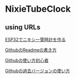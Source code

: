 # NixieTubeClock
## using URLs
[ESP32でニキシー管時計を作る](https://qiita.com/Gen-Gen-0504/items/9f885674f90cadf54797)

[GithubのReadmeの書き方](https://docs.github.com/ja/get-started/writing-on-github/getting-started-with-writing-and-formatting-on-github/basic-writing-and-formatting-syntax)　

[Githubの使い方初心者](https://www.kagoya.jp/howto/it-glossary/develop/howtousegithub/)　

[Githubの過去バージョンの使い方](https://qiita.com/mako5656/items/594b30137e7415ac608c)
